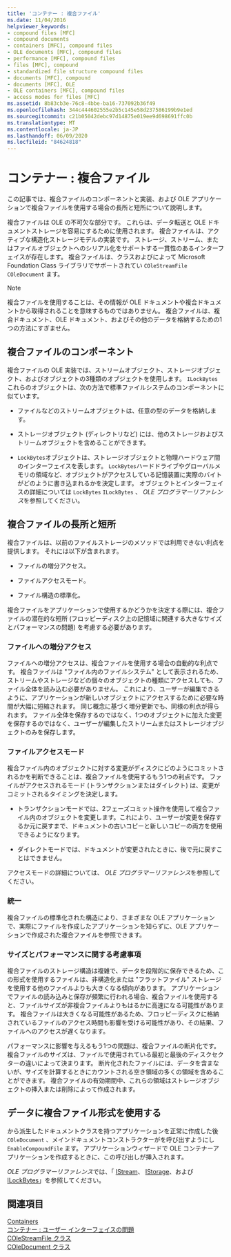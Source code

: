 ```yaml
---
title: 'コンテナー : 複合ファイル'
ms.date: 11/04/2016
helpviewer_keywords:
- compound files [MFC]
- compound documents
- containers [MFC], compound files
- OLE documents [MFC], compound files
- performance [MFC], compound files
- files [MFC], compound
- standardized file structure compound files
- documents [MFC], compound
- documents [MFC], OLE
- OLE containers [MFC], compound files
- access modes for files [MFC]
ms.assetid: 8b83cb3e-76c8-4bbe-ba16-737092b36f49
ms.openlocfilehash: 344c444602555e2b5c145e58d237586199b9e1ed
ms.sourcegitcommit: c21b05042debc97d14875e019ee9d698691ffc0b
ms.translationtype: MT
ms.contentlocale: ja-JP
ms.lasthandoff: 06/09/2020
ms.locfileid: "84624818"
---
```

# <a name="containers-compound-files"></a>コンテナー : 複合ファイル

この記事では、複合ファイルのコンポーネントと実装、および OLE アプリケーションで複合ファイルを使用する場合の長所と短所について説明します。

複合ファイルは OLE の不可欠な部分です。 これらは、データ転送と OLE ドキュメントストレージを容易にするために使用されます。 複合ファイルは、アクティブな構造化ストレージモデルの実装です。 ストレージ、ストリーム、またはファイルオブジェクトへのシリアル化をサポートする一貫性のあるインターフェイスが存在します。 複合ファイルは、クラスおよびによって Microsoft Foundation Class ライブラリでサポートされてい `COleStreamFile` `COleDocument` ます。

> [!NOTE]
> 複合ファイルを使用することは、その情報が OLE ドキュメントや複合ドキュメントから取得されることを意味するものではありません。 複合ファイルは、複合ドキュメント、OLE ドキュメント、およびその他のデータを格納するための1つの方法にすぎません。

## <a name="components-of-a-compound-file"></a><a name="_core_components_of_a_compound_file"></a>複合ファイルのコンポーネント

複合ファイルの OLE 実装では、ストリームオブジェクト、ストレージオブジェクト、およびオブジェクトの3種類のオブジェクトを使用します。 `ILockBytes` これらのオブジェクトは、次の方法で標準ファイルシステムのコンポーネントに似ています。

- ファイルなどのストリームオブジェクトは、任意の型のデータを格納します。

- ストレージオブジェクト (ディレクトリなど) には、他のストレージおよびストリームオブジェクトを含めることができます。

- `LockBytes`オブジェクトは、ストレージオブジェクトと物理ハードウェア間のインターフェイスを表します。 `LockBytes`ハードドライブやグローバルメモリの領域など、オブジェクトがアクセスしている記憶装置に実際のバイトがどのように書き込まれるかを決定します。 オブジェクトとインターフェイスの詳細については `LockBytes` `ILockBytes` 、 *OLE プログラマーリファレンス*を参照してください。

## <a name="advantages-and-disadvantages-of-compound-files"></a><a name="_core_advantages_and_disadvantages_of_compound_files"></a>複合ファイルの長所と短所

複合ファイルは、以前のファイルストレージのメソッドでは利用できない利点を提供します。 それには以下が含まれます。

- ファイルの増分アクセス。

- ファイルアクセスモード。

- ファイル構造の標準化。

複合ファイルをアプリケーションで使用するかどうかを決定する際には、複合ファイルの潜在的な短所 (フロッピーディスク上の記憶域に関連する大きなサイズとパフォーマンスの問題) を考慮する必要があります。

### <a name="incremental-access-to-files"></a><a name="_core_incremental_access_to_files"></a>ファイルへの増分アクセス

ファイルへの増分アクセスは、複合ファイルを使用する場合の自動的な利点です。 複合ファイルは "ファイル内のファイルシステム" として表示されるため、ストリームやストレージなどの個々のオブジェクトの種類にアクセスしても、ファイル全体を読み込む必要がありません。 これにより、ユーザーが編集できるように、アプリケーションが新しいオブジェクトにアクセスするために必要な時間が大幅に短縮されます。 同じ概念に基づく増分更新でも、同様の利点が得られます。 ファイル全体を保存するのではなく、1つのオブジェクトに加えた変更を保存するのではなく、ユーザーが編集したストリームまたはストレージオブジェクトのみを保存します。

### <a name="file-access-modes"></a><a name="_core_file_access_modes"></a>ファイルアクセスモード

複合ファイル内のオブジェクトに対する変更がディスクにどのようにコミットされるかを判断できることは、複合ファイルを使用するもう1つの利点です。 ファイルがアクセスされるモード (トランザクションまたはダイレクト) は、変更がコミットされるタイミングを決定します。

- トランザクションモードでは、2フェーズコミット操作を使用して複合ファイル内のオブジェクトを変更します。これにより、ユーザーが変更を保存するか元に戻すまで、ドキュメントの古いコピーと新しいコピーの両方を使用できるようになります。

- ダイレクトモードでは、ドキュメントが変更されたときに、後で元に戻すことはできません。

アクセスモードの詳細については、 *OLE プログラマーリファレンス*を参照してください。

### <a name="standardization"></a><a name="_core_standardization"></a>統一

複合ファイルの標準化された構造により、さまざまな OLE アプリケーションで、実際にファイルを作成したアプリケーションを知らずに、OLE アプリケーションで作成された複合ファイルを参照できます。

### <a name="size-and-performance-considerations"></a><a name="_core_size_and_performance_considerations"></a>サイズとパフォーマンスに関する考慮事項

複合ファイルのストレージ構造は複雑で、データを段階的に保存できるため、この形式を使用するファイルは、非構造化または "フラットファイル" ストレージを使用する他のファイルよりも大きくなる傾向があります。 アプリケーションでファイルの読み込みと保存が頻繁に行われる場合、複合ファイルを使用すると、ファイルサイズが非複合ファイルよりもはるかに高速になる可能性があります。 複合ファイルは大きくなる可能性があるため、フロッピーディスクに格納されているファイルのアクセス時間も影響を受ける可能性があり、その結果、ファイルへのアクセスが遅くなります。

パフォーマンスに影響を与えるもう1つの問題は、複合ファイルの断片化です。 複合ファイルのサイズは、ファイルで使用されている最初と最後のディスクセクターの違いによって決まります。 断片化されたファイルには、データを含まないが、サイズを計算するときにカウントされる空き領域の多くの領域を含めることができます。 複合ファイルの有効期間中、これらの領域はストレージオブジェクトの挿入または削除によって作成されます。

## <a name="using-compound-files-format-for-your-data"></a><a name="_core_using_compound_files_format_for_your_data"></a>データに複合ファイル形式を使用する

から派生したドキュメントクラスを持つアプリケーションを正常に作成した後 `COleDocument` 、メインドキュメントコンストラクターがを呼び出すようにし `EnableCompoundFile` ます。 アプリケーションウィザードで OLE コンテナーアプリケーションを作成するときに、この呼び出しが挿入されます。

*OLE プログラマーリファレンス*では、「 [IStream](/windows/win32/api/objidl/nn-objidl-istream)、 [IStorage](/windows/win32/api/objidl/nn-objidl-istorage)、および[ILockBytes](/windows/win32/api/objidl/nn-objidl-ilockbytes)」を参照してください。

## <a name="see-also"></a>関連項目

[Containers](containers.md)<br/>
[コンテナー : ユーザー インターフェイスの問題](containers-user-interface-issues.md)<br/>
[COleStreamFile クラス](reference/colestreamfile-class.md)<br/>
[COleDocument クラス](reference/coledocument-class.md)
